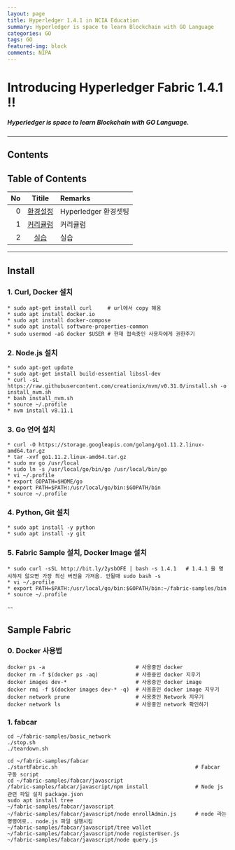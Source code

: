 ```yaml
---
layout: page
title: Hyperledger 1.4.1 in NCIA Education
summary: Hyperledger is space to learn Blockchain with GO Language
categories: GO
tags: GO
featured-img: block
comments: NIPA
---
```


# Introducing Hyperledger Fabric 1.4.1 !!

#####  Hyperledger is space to learn Blockchain with GO Language.

---

## Contents

## Table of Contents

|No|Titile|Remarks|
|--:|:-:|:--|
|0|[환경설정](#install)|Hyperledger 환경셋팅|
|1|[커리큘럼](#Syllabus)|커리큘럼 |
|2|[실습](#Practice)|실습|

---

## Install

### 1. Curl, Docker 설치
```shell
* sudo apt-get install curl     # url에서 copy 해옴
* sudo apt install docker.io
* sudo apt install docker-compose
* sudo apt install software-properties-common
* sudo usermod -aG docker $USER # 현재 접속중인 사용자에게 권한주기
```

### 2. Node.js 설치
```shell
* sudo apt-get update
* sudo apt-get install build-essential libssl-dev
* curl -sL https://raw.githubusercontent.com/creationix/nvm/v0.31.0/install.sh -o install_nvm.sh
* bash install_nvm.sh
* source ~/.profile
* nvm install v8.11.1
```

### 3. Go 언어 설치
```shell
* curl -O https://storage.googleapis.com/golang/go1.11.2.linux-amd64.tar.gz
* tar -xvf go1.11.2.linux-amd64.tar.gz
* sudo mv go /usr/local
* sudo ln -s /usr/local/go/bin/go /usr/local/bin/go
* vi ~/.profile
* export GOPATH=$HOME/go
* export PATH=$PATH:/usr/local/go/bin:$GOPATH/bin
* source ~/.profile
```
### 4. Python, Git 설치
```shell
* sudo apt install -y python
* sudo apt install -y git
```

### 5. Fabric Sample 설치, Docker Image 설치
```shell
* sudo curl -sSL http://bit.ly/2ysbOFE | bash -s 1.4.1   # 1.4.1 을 명시하지 않으면 가장 최신 버전을 가져옴. 안될때 sudo bash -s
* vi ~/.profile
* export PATH=$PATH:/usr/local/go/bin:$GOPATH/bin:~/fabric-samples/bin
* source ~/.profile
```

--

## Sample Fabric

### 0. Docker 사용법

```shell
docker ps -a                             # 사용중인 docker
docker rm -f $(docker ps -aq)            # 사용중인 docker 지우기
docker images dev-*                      # 사용중인 docker image
docker rmi -f $(docker images dev-* -q)  # 사용중인 docker image 지우기
docker network prune                     # 사용중인 Network 지우기
docker network ls                        # 사용중인 network 확인하기
```

### 1. fabcar

```shell
cd ~/fabric-samples/basic_network
./stop.sh
./teardown.sh

cd ~/fabric-samples/fabcar
./startFabric.sh                                            # Fabcar 구동 script
cd ~/fabric-samples/fabcar/javascript
/fabric-samples/fabcar/javascript/npm install               # Node js 관련 파일 설치 package.json
sudo apt install tree
~/fabric-samples/fabcar/javascript
~/fabric-samples/fabcar/javascript/node enrollAdmin.js      # node 라는 명령어로.. node.js 파일 실행시킴
~/fabric-samples/fabcar/javascript/tree wallet
~/fabric-samples/fabcar/javascript/node registerUser.js
~/fabric-samples/fabcar/javascript/node query.js
```


